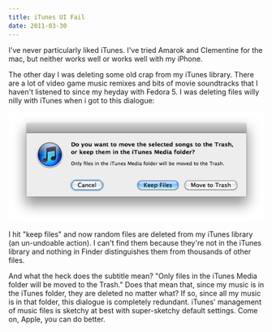 ```yaml
---
title: iTunes UI Fail
date: 2011-03-30
---
```


I've never particularly liked iTunes. I've tried Amarok and Clementine for the mac, but neither works well or works well with my iPhone.

The other day I was deleting some old crap from my iTunes library. There are a lot of video game music remixes and bits of movie soundtracks that I haven't listened to since my heyday with Fedora 5. I was deleting files willy nilly with iTunes when i got to this dialogue:

![](8EFCFD7D5E9D476693143FBD53443944.png)

I hit "keep files" and now random files are deleted from my iTunes library (an un-undoable action). I can't find them because they're not in the iTunes library and nothing in Finder distinguishes them from thousands of other files.

And what the heck does the subtitle mean? "Only files in the iTunes Media folder will be moved to the Trash." Does that mean that, since my music is in the iTunes folder, they are deleted no matter what? If so, since all my music is in that folder, this dialogue is completely redundant. iTunes' management of music files is sketchy at best with super-sketchy default settings. Come on, Apple, you can do better.
